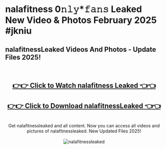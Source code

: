 # nalafitness 0𝚗𝚕𝚢*𝚏𝚊𝚗𝚜 Leaked New Video & Photos February 2025 #jkniu

<h2>nalafitnessLeaked Videos And Photos - Update Files 2025!</h2>
<br>
<div align="center">
<h2><a href="https://mediaupload.pro?title=nalafitness&ref=11F" rel="nofollow">👉👉 Click to Watch nalafitness Leaked 👈👈</a></h2>
<h2><a href="https://mediaupload.pro?title=nalafitness&ref=11F" rel="nofollow">👉👉 Click to Download nalafitnessLeaked 👈👈</a></h2>
<br>
Get nalafitnessleaked and all content. Now you can access all videos and pictures of nalafitnessleaked. New Updated Files 2025!
<br>
<br>
<a href="https://mediaupload.pro?title=nalafitness&ref=11F" rel="nofollow" data-target="animated-image.originalLink"><img src="https://i.ibb.co/Gkj2r4b/banner.png" alt="nalafitnessleaked" style="max-width: 100%; display: inline-block;" data-target="animated-image.originalImage"></a>
</div>
<br>


